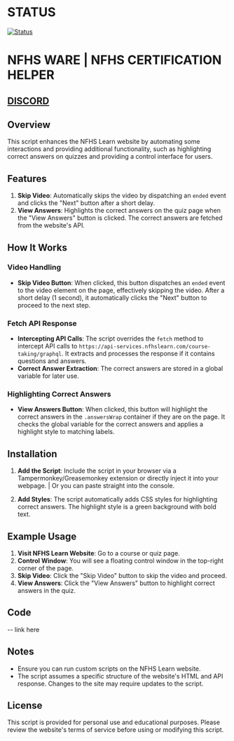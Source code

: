 # STATUS
[![Status](https://img.shields.io/badge/Status-Working-brightgreen?style=flat-square)](https://discord.gg/HbvVzhsHzj)

# NFHS WARE | NFHS CERTIFICATION HELPER

## [DISCORD](https://discord.gg/ZdhRptnr8R)

## Overview

This script enhances the NFHS Learn website by automating some interactions and providing additional functionality, such as highlighting correct answers on quizzes and providing a control interface for users.

## Features

1. **Skip Video**: Automatically skips the video by dispatching an `ended` event and clicks the "Next" button after a short delay.
2. **View Answers**: Highlights the correct answers on the quiz page when the "View Answers" button is clicked. The correct answers are fetched from the website's API.

## How It Works

### Video Handling

- **Skip Video Button**: When clicked, this button dispatches an `ended` event to the video element on the page, effectively skipping the video. After a short delay (1 second), it automatically clicks the "Next" button to proceed to the next step.

### Fetch API Response

- **Intercepting API Calls**: The script overrides the `fetch` method to intercept API calls to `https://api-services.nfhslearn.com/course-taking/graphql`. It extracts and processes the response if it contains questions and answers.
- **Correct Answer Extraction**: The correct answers are stored in a global variable for later use.

### Highlighting Correct Answers

- **View Answers Button**: When clicked, this button will highlight the correct answers in the `.answersWrap` container if they are on the page. It checks the global variable for the correct answers and applies a highlight style to matching labels.

## Installation

1. **Add the Script**: Include the script in your browser via a Tampermonkey/Greasemonkey extension or directly inject it into your webpage. | Or you can paste straight into the console.

2. **Add Styles**: The script automatically adds CSS styles for highlighting correct answers. The highlight style is a green background with bold text.

## Example Usage

1. **Visit NFHS Learn Website**: Go to a course or quiz page.
2. **Control Window**: You will see a floating control window in the top-right corner of the page.
3. **Skip Video**: Click the "Skip Video" button to skip the video and proceed.
4. **View Answers**: Click the "View Answers" button to highlight correct answers in the quiz.

## Code

-- link here

## Notes

- Ensure you can run custom scripts on the NFHS Learn website.
- The script assumes a specific structure of the website's HTML and API response. Changes to the site may require updates to the script.

## License

This script is provided for personal use and educational purposes. Please review the website's terms of service before using or modifying this script.

